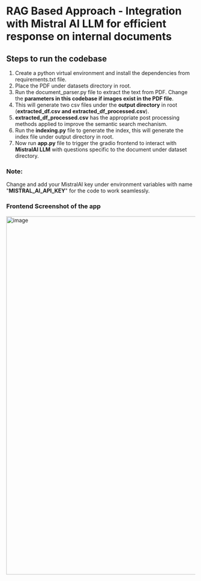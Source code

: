 # RAG Based Approach - Integration with Mistral AI LLM for efficient response on internal documents

## Steps to run the codebase

1. Create a python virtual environment and install the dependencies from requirements.txt file.
2. Place the PDF under datasets directory in root.
3. Run the document_parser.py file to extract the text from PDF. Change the **parameters in this codebase if images exist in the PDF file**.
4. This will generate two csv files under the **output directory** in root (**extracted_df.csv and extracted_df_processed.csv**).
5. **extracted_df_processed.csv** has the appropriate post processing methods applied to improve the semantic search mechanism.
6. Run the **indexing.py** file to generate the index, this will generate the index file under output directory in root.
7. Now run **app.py** file to trigger the gradio frontend to interact with **MistralAI LLM** with questions specific to the document under dataset directory.

### Note:
Change and add your MistralAI key under environment variables with name "**MISTRAL_AI_API_KEY**" for the code to work seamlessly.


### Frontend Screenshot of the app

<img width="956" alt="image" src="https://github.com/abhishekperambai/rag_flow/assets/16097379/77487718-1e32-4be6-ac28-3711c841a79d">

